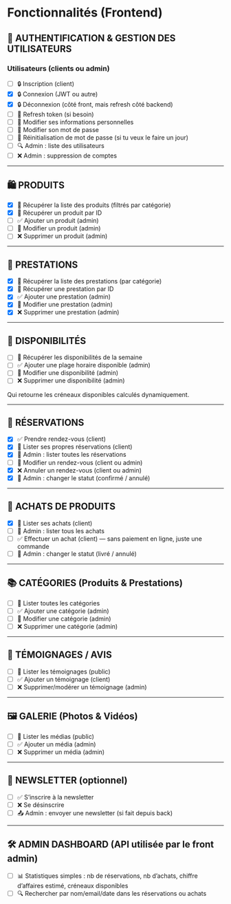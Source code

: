# Fonctionnalités (Frontend)

## 🔐 AUTHENTIFICATION & GESTION DES UTILISATEURS

### Utilisateurs (clients ou admin)

* [ ] 🔒 Inscription (client)
* [x] 🔒 Connexion (JWT ou autre)
* [x] 🔒 Déconnexion (côté front, mais refresh côté backend)
* [ ] 🔁 Refresh token (si besoin)
* [ ] 🔧 Modifier ses informations personnelles
* [ ] 🔧 Modifier son mot de passe
* [ ] 🔧 Réinitialisation de mot de passe (si tu veux le faire un jour)
* [ ] 🔍 Admin : liste des utilisateurs
* [ ] ❌ Admin : suppression de comptes

---

## 🛍️ PRODUITS

* [x] 📄 Récupérer la liste des produits (filtrés par catégorie)
* [x] 📄 Récupérer un produit par ID
* [ ] ✅ Ajouter un produit (admin)
* [ ] 🔧 Modifier un produit (admin)
* [ ] ❌ Supprimer un produit (admin)

---

## 🧴 PRESTATIONS

* [x] 📄 Récupérer la liste des prestations (par catégorie)
* [x] 📄 Récupérer une prestation par ID
* [x] ✅ Ajouter une prestation (admin)
* [x] 🔧 Modifier une prestation (admin)
* [x] ❌ Supprimer une prestation (admin)

---

## 📅 DISPONIBILITÉS

* [ ] 📄 Récupérer les disponibilités de la semaine
* [ ] ✅ Ajouter une plage horaire disponible (admin)
* [ ] 🔧 Modifier une disponibilité (admin)
* [ ] ❌ Supprimer une disponibilité (admin)

Qui retourne les créneaux disponibles calculés dynamiquement.

---

## 📆 RÉSERVATIONS

* [x] ✅ Prendre rendez-vous (client)
* [x] 📄 Lister ses propres réservations (client)
* [x] 📄 Admin : lister toutes les réservations
* [ ] 🔧 Modifier un rendez-vous (client ou admin)
* [x] ❌ Annuler un rendez-vous (client ou admin)
* [x] 🔁 Admin : changer le statut (confirmé / annulé)

---

## 🛒 ACHATS DE PRODUITS

* [x] 📄 Lister ses achats (client)
* [ ] 📄 Admin : lister tous les achats
* [ ] ✅ Effectuer un achat (client) — sans paiement en ligne, juste une commande
* [ ] 🔁 Admin : changer le statut (livré / annulé)

---

## 📚 CATÉGORIES (Produits & Prestations)

* [ ] 📄 Lister toutes les catégories
* [ ] ✅ Ajouter une catégorie (admin)
* [ ] 🔧 Modifier une catégorie (admin)
* [ ] ❌ Supprimer une catégorie (admin)

---

## 💬 TÉMOIGNAGES / AVIS

* [ ] 📄 Lister les témoignages (public)
* [ ] ✅ Ajouter un témoignage (client)
* [ ] ❌ Supprimer/modérer un témoignage (admin)

---

## 🖼️ GALERIE (Photos & Vidéos)

* [ ] 📄 Lister les médias (public)
* [ ] ✅ Ajouter un média (admin)
* [ ] ❌ Supprimer un média (admin)

---

## 📨 NEWSLETTER (optionnel)

* [ ] ✅ S’inscrire à la newsletter
* [ ] ❌ Se désinscrire
* [ ] 📤 Admin : envoyer une newsletter (si fait depuis back)

---

## 🛠️ ADMIN DASHBOARD (API utilisée par le front admin)

* [ ] 📊 Statistiques simples : nb de réservations, nb d’achats, chiffre d’affaires estimé, créneaux disponibles
* [ ] 🔍 Rechercher par nom/email/date dans les réservations ou achats
